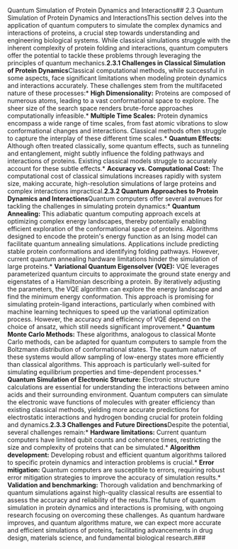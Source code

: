Quantum Simulation of Protein Dynamics and Interactions## 2.3 Quantum Simulation of Protein Dynamics and InteractionsThis section delves into the application of quantum computers to simulate the complex dynamics and interactions of proteins, a crucial step towards understanding and engineering biological systems.  While classical simulations struggle with the inherent complexity of protein folding and interactions, quantum computers offer the potential to tackle these problems through leveraging the principles of quantum mechanics.**2.3.1 Challenges in Classical Simulation of Protein Dynamics**Classical computational methods, while successful in some aspects, face significant limitations when modeling protein dynamics and interactions accurately.  These challenges stem from the multifaceted nature of these processes:* **High Dimensionality:** Proteins are composed of numerous atoms, leading to a vast conformational space to explore.  The sheer size of the search space renders brute-force approaches computationally infeasible.* **Multiple Time Scales:**  Protein dynamics encompass a wide range of time scales, from fast atomic vibrations to slow conformational changes and interactions.  Classical methods often struggle to capture the interplay of these different time scales.* **Quantum Effects:**  Although often treated classically, some quantum effects, such as tunneling and entanglement, might subtly influence the folding pathways and interactions of proteins.  Existing classical models struggle to accurately account for these subtle effects.* **Accuracy vs. Computational Cost:**  The computational cost of classical simulations increases rapidly with system size, making accurate, high-resolution simulations of large proteins and complex interactions impractical.**2.3.2 Quantum Approaches to Protein Dynamics and Interactions**Quantum computers offer several avenues for tackling the challenges in simulating protein dynamics:* **Quantum Annealing:**  This adiabatic quantum computing approach excels at optimizing complex energy landscapes, thereby potentially enabling efficient exploration of the conformational space of proteins. Algorithms designed to encode the protein's energy function as an Ising model can facilitate quantum annealing simulations.  Applications include predicting stable protein conformations and identifying folding pathways.  However, current quantum annealing hardware limitations hinder the simulation of large proteins.* **Variational Quantum Eigensolver (VQE):** VQE leverages parameterized quantum circuits to approximate the ground state energy and eigenstates of a Hamiltonian describing a protein. By iteratively adjusting the parameters, the VQE algorithm can explore the energy landscape and find the minimum energy conformation. This approach is promising for simulating protein-ligand interactions, particularly when combined with machine learning techniques to speed up the variational optimization process.  However, the accuracy and efficiency of VQE depend on the choice of ansatz, which still needs significant improvement.* **Quantum Monte Carlo Methods:**  These algorithms, analogous to classical Monte Carlo methods, can be adapted for quantum computers to sample from the Boltzmann distribution of conformational states.  The quantum nature of these systems would allow sampling of low-energy states more efficiently than classical algorithms. This approach is particularly well-suited for simulating equilibrium properties and time-dependent processes.* **Quantum Simulation of Electronic Structure:**  Electronic structure calculations are essential for understanding the interactions between amino acids and their surrounding environment.  Quantum computers can simulate the electronic wave functions of molecules with greater efficiency than existing classical methods, yielding more accurate predictions for electrostatic interactions and hydrogen bonding crucial for protein folding and dynamics.**2.3.3 Challenges and Future Directions**Despite the potential, several challenges remain:* **Hardware limitations:**  Current quantum computers have limited qubit counts and coherence times, restricting the size and complexity of proteins that can be simulated.* **Algorithm development:**  Developing robust and efficient quantum algorithms tailored to specific protein dynamics and interaction problems is crucial.* **Error mitigation:**  Quantum computers are susceptible to errors, requiring robust error mitigation strategies to improve the accuracy of simulation results.* **Validation and benchmarking:**  Thorough validation and benchmarking of quantum simulations against high-quality classical results are essential to assess the accuracy and reliability of the results.The future of quantum simulation in protein dynamics and interactions is promising, with ongoing research focusing on overcoming these challenges.  As quantum hardware improves, and quantum algorithms mature, we can expect more accurate and efficient simulations of proteins, facilitating advancements in drug design, materials science, and fundamental biological research.###
